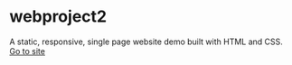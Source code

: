 # webproject2
A static, responsive, single page website demo built with HTML and CSS. <br>
[Go to site](https://chinmoy3377.github.io/webproject2/)
